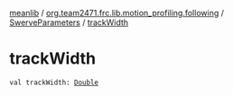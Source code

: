 [meanlib](../../index.md) / [org.team2471.frc.lib.motion_profiling.following](../index.md) / [SwerveParameters](index.md) / [trackWidth](./track-width.md)

# trackWidth

`val trackWidth: `[`Double`](https://kotlinlang.org/api/latest/jvm/stdlib/kotlin/-double/index.html)